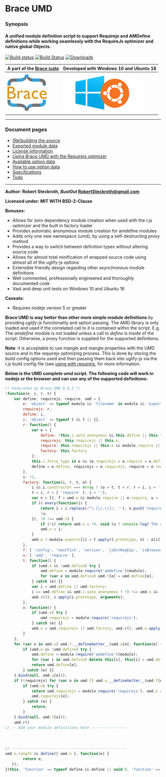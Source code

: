 # Brace UMD
### Synopsis

#### A unified module definition script to support Requirejs and AMDefine definitions while working seamlessly with the RequireJs optimizer and native global Objects.

[![Build status](https://ci.appveyor.com/api/projects/status/8ou8s3c7ocq0972h/branch/master?svg=true)](https://ci.appveyor.com/project/restarian/brace-umd/branch/master) [![Build Status](https://travis-ci.org/restarian/brace_umd.svg?branch=master)](https://travis-ci.org/restarian/brace_umd) [![Downloads](https://img.shields.io/npm/dm/brace_umd.svg?svg=true)](https://npmjs.org/package/brace_umd)


| A part of the [Brace suite](https://github.com/restarian/restarian/blob/master/brace/README.md)| Developed with Windows 10 and Ubuntu 16 
| ---- | ----
| ![Brace](https://raw.githubusercontent.com/restarian/restarian/master/brace/doc/image/brace_logo_small.png) | [![Ubuntu on Windows](https://raw.githubusercontent.com/restarian/restarian/master/doc/image/ubuntu_windows_logo.png)](https://github.com/Microsoft/BashOnWindows) | 


------

### Document pages
* [(Re)building the source](https://github.com/restarian/brace_umd/blob/master/doc/build.md)
* [Exported module data ](https://github.com/restarian/brace_umd/blob/master/doc/exported_data.md)
* [License information](https://github.com/restarian/brace_umd/blob/master/doc/license.md)
* [Using Brace UMD with the Requirejs optimizer](https://github.com/restarian/brace_umd/blob/master/doc/optimizer.md)
* [Available option data](https://github.com/restarian/brace_umd/blob/master/doc/options.md)
* [How to use option data](https://github.com/restarian/brace_umd/blob/master/doc/passing_option_data.md)
* [Specifications](https://github.com/restarian/brace_umd/blob/master/doc/specification.md)
* [Todo](https://github.com/restarian/brace_umd/blob/master/doc/todo.md)

----


**Author: Robert Steckroth, _Bust0ut_ [<RobertSteckroth@gmail.com>](mailto:robertsteckroth@gmail.com)**

**Licensed under: MIT WITH BSD-2-Clause**

**Bonuses:**
* Allows for zero dependency module creation when used with the r.js optimizer and the built in factory loader
* Provides automatic anonymous module creation for amdefine modules
* Adds only one new namespace (umd), by using a self-destructing proxy method
* Provides a way to switch between definition types without altering source code
* Allows for almost total minification of wrapped source code using almost all of the uglify-js options
* Extensible friendly design regarding other asynchronous module definitions
* Well commented, professionally engineered and thoroughly documented code
* Vast and deep unit tests on Windows 10 and Ubuntu 16

**Caveats:**
  * Requires nodejs version 5 or greater

**Brace UMD is way better than other more simple module definitions** by providing _uglify-js_ functionality and option passing. The AMD library is only loaded and used if the correlated call to it is contained within the script. E.g. The *amdefine* module is not loaded unless a call to *define* is inside of the script. Otherwise, a proxy function is supplied for the supported definitions.

**Note**: it is acceptable to use mangle and mangle properties with the UMD source and in the requirejs optimizing process. This is done by storing the build config options used and then passing them back into uglify-js via the r.js build config file (see [using with requirejs](https://github.com/restarian/brace_umd/blob/master/doc/optimizer.md), for more information.

**Below is the UMD complete umd script. The following code will work in nodejs or the browser and can use any of the supported definitions:**

```javascript
/* Generated by Brace_UMD 0.8.2 */
!function(e, i, r, t) {
    var define, requirejs, require, umd = {
        e: 'object' == typeof module && 'filename' in module && 'exports' in module,
        requirejs: r,
        define: i,
        i: 'object' == typeof t && t || {},
        r: function() {
            var e = {
                define: !this.i.auto_anonymous && this.define || this.t,
                requirejs: this.requirejs || this.o,
                require: this.requirejs || this.e && module.require || this.factory,
                factory: this.factory
            };
            this.i.force_type in e && (e.requirejs = e.require = e.define = e.factory = e[this.i.force_type]), 
            define = e.define, requirejs = e.requirejs, require = e.require;
        },
        n: !1,
        factory: function(i, r, t, o) {
            i && i.constructor === Array ? (o = t, t = r, r = i, i = '') : 'string' != typeof i && (o = r, 
            t = i, r = [ 'require' ], i = '');
            var n = [], f = umd.e && module.require || e.require, u = '';
            if (r.every(function(i) {
                return i = i.replace(/^\.[\/,\\]/, ''), n.push('require' === i && f || e[i]), 'require' === i || i in e || (u = i), 
                !u;
            }), !0 !== umd.n) {
                if (!i) return umd.n = !0, void (u ? console.log('The amd factory attempted to load the', i || 'anonymous', 'module that specified a dependency which was not defined:', u) : umd.e ? module.exports = t.apply(t.prototype, n) : t.apply(t.prototype, n));
                umd.n = i;
            }
            umd.e ? module.exports[i] = t.apply(t.prototype, n) : e[i] = t.apply(t.prototype, n);
        },
        f: [ 'config', 'nextTick', 'version', 'jsExtRegExp', 'isBrowser', 's', 'toUrl', 'undef', 'defined', 'specified', 'onError', 'createNode', 'load', 'exec' ],
        u: [ 'amd', 'require' ],
        t: function() {
            if (umd.e && !umd.define) try {
                umd.define = module.require('amdefine')(module);
                for (var e in umd.define) umd.t[e] = umd.define[e];
            } catch (e) {}
            var i = umd.define || umd.factory;
            i == umd.define && umd.i.auto_anonymous ? !0 !== umd.n && 'string' == typeof arguments[0] ? umd.n = arguments[0] : 'string' != typeof arguments[0] && (umd.n = !0) : (umd.t = i, 
            umd.r()), i.apply(i.prototype, arguments);
        },
        o: function() {
            if (umd.e) try {
                umd.requirejs = module.require('requirejs');
            } catch (e) {}
            umd.o = umd.requirejs || umd.factory, umd.r(), umd.o.apply(umd.o.prototype, arguments);
        }
    };
    for (var o in umd.u) umd.t.__defineGetter__(umd.u[o], function(e) {
        if (umd.e && !umd.define) try {
            umd.define = module.require('amdefine')(module);
            for (var i in umd.define) delete this[i], this[i] = umd.define[i];
            return umd.define[e];
        } catch (e) {}
    }.bind(null, umd.u[o]));
    if (!requirejs) for (var o in umd.f) umd.o.__defineGetter__(umd.f[o], function(e) {
        if (umd.e) try {
            return umd.requirejs = module.require('requirejs'), umd.o = umd.requirejs, umd.r(), 
            umd.requirejs[e];
        } catch (e) {
            return;
        }
    }.bind(null, umd.f[o]));
    umd.r()
// -- Add your module definitions here ----------------



// ----------------------------------------------------
umd.n.length && define([ umd.n ], function(e) {
        return e;
   });
}(this, 'function' == typeof define && define || void 0, 'function' == typeof requirejs && requirejs || void 0, {});

```
